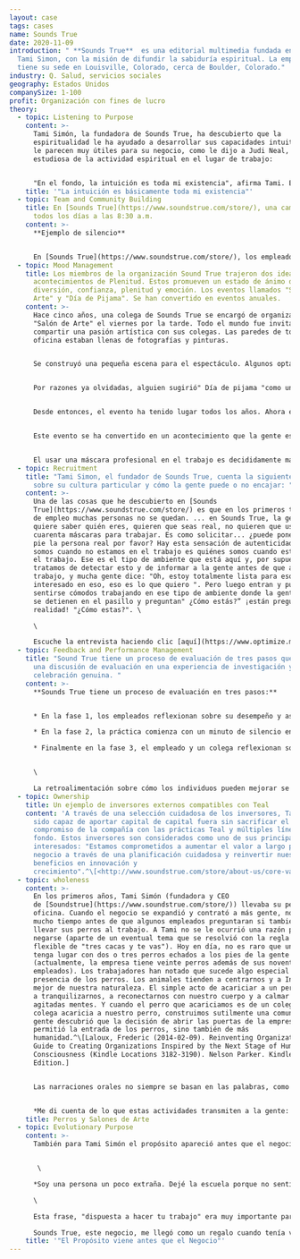 ```yaml
---
layout: case
tags: cases
name: Sounds True
date: 2020-11-09
introduction: " **Sounds True**  es una editorial multimedia fundada en 1985 por
  Tami Simon, con la misión de difundir la sabiduría espiritual. La empresa
  tiene su sede en Louisville, Colorado, cerca de Boulder, Colorado."
industry: Q. Salud, servicios sociales
geography: Estados Unidos
companySize: 1-100
profit: Organización con fines de lucro
theory:
  - topic: Listening to Purpose
    content: >-
      Tami Simón, la fundadora de Sounds True, ha descubierto que la
      espiritualidad le ha ayudado a desarrollar sus capacidades intuitivas, que
      le parecen muy útiles para su negocio, como le dijo a Judi Neal, una
      estudiosa de la actividad espiritual en el lugar de trabajo:


      "En el fondo, la intuición es toda mi existencia", afirma Tami. Ella estudia con un profesor de meditación llamado Reggie Ray. El profesor de Reggie le enseñó a "leer las señales" y Reggie ha pasado a Tami estas enseñanzas. "Es una forma de arte y una técnica de supervivencia de los indígenas. Si saliésemos de caza, observaríamos las huellas. Así es como seleccionamos los proyectos. Leemos las señales. ¿Cuánta gente habla de ese tema? ¿Cuántos pedidos de un autor en particular nos llegan? Y ¿cuáles son nuestras sensaciones sobre el proyecto? Eso también es muy importante". La empresa también "lee las señales" para los asuntos internos... Algo que Tami encuentra útil para acceder a la inspiración es un ejercicio de visualización. Describe el proceso: "Te Imaginas yendo hacia el centro de la tierra y te sumerges en vertientes de agua para luego traerlas a la superficie. Es extraño; comienzan a emerger ideas totalmente nuevas. La visualización serena la mente discursiva y crea el espacio para que surja la sabiduría.”^\[ Laloux, Frederic (2014-02-09). Reinventing Organizations: A Guide to Creating Organizations Inspired by the Next Stage of Human Consciousness (Kindle Locations 4413-4424). Nelson Parker. Kindle Edition.]
    title: '"La intuición es básicamente toda mi existencia"'
  - topic: Team and Community Building
    title: En [Sounds True](https://www.soundstrue.com/store/), una campana suena
      todos los días a las 8:30 a.m.
    content: >-
      **Ejemplo de silencio**


      En [Sounds True](https://www.soundstrue.com/store/), los empleados pueden unirse a una meditación de grupo de 15 minutos o simplemente sentarse en silencio en su escritorio para esos minutos.
  - topic: Mood Management
    title: Los miembros de la organización Sound True trajeron dos ideas para los
      acontecimientos de Plenitud. Estos promueven un estado de ánimo de
      diversión, confianza, plenitud y emoción. Los eventos llamados "Salón de
      Arte" y "Día de Pijama". Se han convertido en eventos anuales.
    content: >-
      Hace cinco años, una colega de Sounds True se encargó de organizar un
      "Salón de Arte" el viernes por la tarde. Todo el mundo fue invitado a
      compartir una pasión artística con sus colegas. Las paredes de toda la
      oficina estaban llenas de fotografías y pinturas.


      Se construyó una pequeña escena para el espectáculo. Algunos optaron por cantar (algunas canciones sobre la vida en la empresa fueron éxitos particulares), otros hicieron malabares o bailaron. Se volvió tan popular que el salón se convirtió en un evento anual. Tami Simon, la fundadora de la empresa, no estuvo involucrada en la creación del primer salón, pero ve que se ha convertido en un elemento importante en la cultura de la empresa: "Me di cuenta de que estos acontecimientos están diciendo a la gente: Esta parte de ti, puede que no encaje para hacerlo como parte de tu trabajo todos los días ... Pero el hecho de que ahora puedas hacer malabares cinco pelotas es realmente genial. Y un viernes por la tarde, queremos sentarnos y tener un una copa de vino y verlo hacer esto y reconocer esta parte de ti”.


      Por razones ya olvidadas, alguien sugirió" Día de pijama "como una celebración de la llegada de la primavera.Todo el que quería unirse a compartir el desayuno en la oficina ... en pijama.Los pocos que se presentaron se divirtieron tanto durante el desayuno que decidieron usar sus pijamas en el trabajo el resto del día.


      Desde entonces, el evento ha tenido lugar todos los años. Ahora el 90 por ciento de los empleados aparecen en pijama, y un premio se da para el mejor equipo. (Hubo una vez en que el colaborador y el perro aparecieron con una pijama semejante les hizo ganar el premio).


      Este evento se ha convertido en un acontecimiento que la gente espera y se prepara para el. En su propia manera peculiar, el "día de pijama" es un evento de storytelling - cada par de pijamas representa una historia que dice algo sobre la persona que las usa: ¿Qué hizo que usted escogieras este atuendo?


      El usar una máscara profesional en el trabajo es decididamente más difícil cuando cada uno pasea alrededor en divertida ropa de dormir.
  - topic: Recruitment
    title: "Tami Simon, el fundador de Sounds True, cuenta la siguiente historia
      sobre su cultura particular y cómo la gente puede o no encajar: "
    content: >-
      Una de las cosas que he descubierto en [Sounds
      True](https://www.soundstrue.com/store/) es que en los primeros tres meses
      de empleo muchas personas no se quedan. ... en Sounds True, la gente
      quiere saber quién eres, quieren que seas real, no quieren que uses
      cuarenta máscaras para trabajar. Es como solicitar... ¿puede ponerse de
      pie la persona real por favor? Hay esta sensación de autenticidad; Quiénes
      somos cuando no estamos en el trabajo es quiénes somos cuando estamos en
      el trabajo. Ese es el tipo de ambiente que está aquí y, por supuesto,
      tratamos de detectar esto y de informar a la gente antes de que acepten el
      trabajo, y mucha gente dice: "Oh, estoy totalmente lista para eso. Estoy
      interesado en eso, eso es lo que quiero ". Pero luego entran y pueden o no
      sentirse cómodos trabajando en ese tipo de ambiente donde la gente cuando
      se detienen en el pasillo y preguntan" ¿Cómo estás?” ¡están preguntando en
      realidad! "¿Cómo estas?". \

      \

      Escuche la entrevista haciendo clic [aquí](https://www.optimize.me/)
  - topic: Feedback and Performance Management
    title: "Sound True tiene un proceso de evaluación de tres pasos que convierte
      una discusión de evaluación en una experiencia de investigación y
      celebración genuina. "
    content: >-
      **Sounds True tiene un proceso de evaluación en tres pasos:**


      * En la fase 1, los empleados reflexionan sobre su desempeño y aspiraciones basándose en una lista de preguntas para activar el pensamiento.

      * En la fase 2, la práctica comienza con un minuto de silencio en el que se pide a los compañeros que mantengan a la persona que recibirá retroalimentación en sus corazones e intenten liberarse de cualquier forma de juicio. Luego, a su vez, cada persona se sienta frente a su colega y habla abiertamente sobre lo que más valoran en su colega y reflexionar sobre un área donde creen que podrían crecer.

      * Finalmente en la fase 3, el empleado y un colega reflexionan sobre la retroalimentación a través de una conversación más profunda para aprender y decidir qué ha de suceder a continuación.


      \

      La retroalimentación sobre cómo los individuos pueden mejorar se da en el curso natural de acontecimientos durante todo el año y no se guarda para la evaluación anual.^\[Laloux, Frederic. Reinventing Organizations. Nelson Parker (2014), page 183]
  - topic: Ownership
    title: Un ejemplo de inversores externos compatibles con Teal
    content: 'A través de una selección cuidadosa de los inversores, Tami Simon ha
      sido capaz de aportar capital de capital fuera sin sacrificar el
      compromiso de la compañía con las prácticas Teal y múltiples líneas de
      fondo. Estos inversores son considerados como uno de sus principales
      interesados: "Estamos comprometidos a aumentar el valor a largo plazo del
      negocio a través de una planificación cuidadosa y reinvertir nuestros
      beneficios en innovación y
      crecimiento".^\[<http://www.soundstrue.com/store/about-us/core-values>]'
  - topic: wholeness
    content: >-
      En los primeros años, Tami Simón (fundadora y CEO
      de [Soundstrue](https://www.soundstrue.com/store/)) llevaba su perro a la
      oficina. Cuando el negocio se expandió y contrató a más gente, no pasó
      mucho tiempo antes de que algunos empleados preguntaran si también podían
      llevar sus perros al trabajo. A Tami no se le ocurrió una razón para
      negarse (aparte de un eventual tema que se resolvió con la regla más bien
      flexible de "tres cacas y te vas"). Hoy en día, no es raro que una reunión
      tenga lugar con dos o tres perros echados a los pies de la gente
      (actualmente, la empresa tiene veinte perros además de sus noventa
      empleados). Los trabajadores han notado que sucede algo especial con la
      presencia de los perros. Los animales tienden a centrarnos y a Invocar lo
      mejor de nuestra naturaleza. El simple acto de acariciar a un perro tiende
      a tranquilizarnos, a reconectarnos con nuestro cuerpo y a calmar nuestras
      agitadas mentes. Y cuando el perro que acariciamos es de un colega, o un
      colega acaricia a nuestro perro, construimos sutilmente una comunidad. La
      gente descubrió que la decisión de abrir las puertas de la empresa no sólo
      permitió la entrada de los perros, sino también de más
      humanidad.^\[Laloux, Frederic (2014-02-09). Reinventing Organizations: A
      Guide to Creating Organizations Inspired by the Next Stage of Human
      Consciousness (Kindle Locations 3182-3190). Nelson Parker. Kindle
      Edition.]


      Las narraciones orales no siempre se basan en las palabras, como lo ilustran dos rituales de Sounds True. Hace algunos años, un colega se atrevió a organizar un "Salón de arte" un viernes por la tarde. Todos fueron invitados a compartir alguna pasión artística con los demás. Las paredes de la oficina se llenaron de fotografías y pinturas. Se levantó un pequeño escenario para que la gente actuara. Algunos compañeros prefirieron cantar (algunas composiciones sobre la vida en la empresa fueron especialmente exitosas), otros hicieron malabarismos o bailaron tango. La gente disfrutó tanto que el salón se convirtió en una actividad anual. Tami Simón no participó en la preparación del primer salón, pero ha visto cómo se ha convertido en un elemento importante en la cultura de la empresa:


      *Me di cuenta de lo que estas actividades transmiten a la gente: "Puedes ser una persona completa. Puede que este rasgo tuyo no sea parte del trabajo diario... pero el hecho de que ahora puedas hacer malabarismos con cinco pelotitas es realmente genial. Y un viernes por la tarde, deseamos ponernos cómodos y tomarnos una copa de vino y ver cómo lo haces, reconocer esta parte de ti". Eso es parte de lo que creo hace que la gente sienta \[que] la plenitud de nuestro ser es verdaderamente aceptada. Y como la aceptamos, queremos verla*.^\[Laloux, Frederic (2014-02-09). Reinventing Organizations: A Guide to Creating Organizations Inspired by the Next Stage of Human Consciousness (Kindle Locations 3544-3553). Nelson Parker. Kindle Edition.]
    title: Perros y Salones de Arte
  - topic: Evolutionary Purpose
    content: >-
      También para Tami Simón el propósito apareció antes que el negocio:


       \

      *Soy una persona un poco extraña. Dejé la escuela porque no sentía que pudiera ser yo misma de verdad en un entorno académico... me pedían que me mostrara como alguien que tenia respuestas a las preguntas cuando yo más bien tenia experiencias que quería explorar en mayor profundidad... Entré en un proceso interno profundo en el que rezaba con intensidad, y mi oración tenía que ver con estar al servicio. ... Como chica de veinte o veintiún años que había abandonado la escuela, yo pensaba "¿Podrían por favor darme la oportunidad de usar mis talentos y todos los regalos que he recibido de una familia que me apoya, y mis increíbles oportunidades de educación superior... y permitirme, de alguna manera, devolverle al mundo...? La oración era "Dios, estoy dispuesta a hacer tu trabajo. Por favor, muéstrame cuál es. Sólo muéstrame cuál es."* \

      \

      Esta frase, "dispuesta a hacer tu trabajo" era muy importante para mí, porque no quería obstinarme. No quería insistir en que fuera como yo quería. Al mismo tiempo, tampoco quería no tener voluntad y quedarme sentada en un café esperando que alguien me encontrara… \

      Sounds True, este negocio, me llegó como un regalo cuando tenía veintiún o veintidós años, como una especie de pacto con el universo, un vínculo en el que yo dije "te seré útil. Trabajaré realmente duro", y el otro lado de la moneda era "tendrás apoyo, se te mostrará el camino, se te abrirán las puertas, conocerás a las personas adecuadas, las oportunidades aparecerán". Era una sensación de acuerdo cósmico... que yo podía ayudar a distribuir las enseñanzas espirituales del mundo. Y podía hacerlo con sinceridad y devoción. Esa fue mi perspectiva desde un inicio. Nunca se trató de mí, realmente. Quería ser yo misma, quería ser auténtica, y quería contribuir en algo.*^\[Tami Simon, interviewed by Diederick Janse and Ewan Townhead, podcast series “Waking up the Workplace,” episode “Even Sages need a Business Plan,” April 14, 2011.]*
    title: '"El Propósito viene antes que el Negocio"'
---
```

